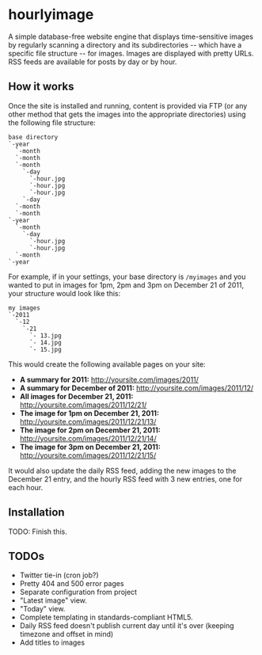 hourlyimage
===========
A simple database-free website engine that displays time-sensitive images by regularly scanning a directory and its subdirectories -- which have a specific file structure -- for images. Images are displayed with pretty URLs. RSS feeds are available for posts by day or by hour.

How it works
------------
Once the site is installed and running, content is provided via FTP (or any other method that gets the images into the appropriate directories) using the following file structure:

    base directory
    `-year
      `-month
      `-month
      `-month
        `-day
          `-hour.jpg
          `-hour.jpg
          `-hour.jpg
        `-day
      `-month
      `-month
    `-year
      `-month
        `-day
          `-hour.jpg
          `-hour.jpg
      `-month
    `-year

For example, if in your settings, your base directory is `/myimages` and you wanted to put in images for 1pm, 2pm and 3pm on December 21 of 2011, your structure would look like this:

    my images
    `-2011
      `-12
        `-21
          `- 13.jpg
          `- 14.jpg
          `- 15.jpg

This would create the following available pages on your site:

 * **A summary for 2011:** http://yoursite.com/images/2011/
 * **A summary for December of 2011:** http://yoursite.com/images/2011/12/
 * **All images for December 21, 2011:** http://yoursite.com/images/2011/12/21/
 * **The image for 1pm on December 21, 2011:** http://yoursite.com/images/2011/12/21/13/
 * **The image for 2pm on December 21, 2011:** http://yoursite.com/images/2011/12/21/14/
 * **The image for 3pm on December 21, 2011:** http://yoursite.com/images/2011/12/21/15/

It would also update the daily RSS feed, adding the new images to the December 21 entry, and the hourly RSS feed with 3 new entries, one for each hour.

Installation
------------
TODO: Finish this.


TODOs
-----
 * Twitter tie-in (cron job?)
 * Pretty 404 and 500 error pages
 * Separate configuration from project
 * "Latest image" view.
 * "Today" view.
 * Complete templating in standards-compliant HTML5.
 * Daily RSS feed doesn't publish current day until it's over (keeping timezone and offset in mind)
 * Add titles to images
